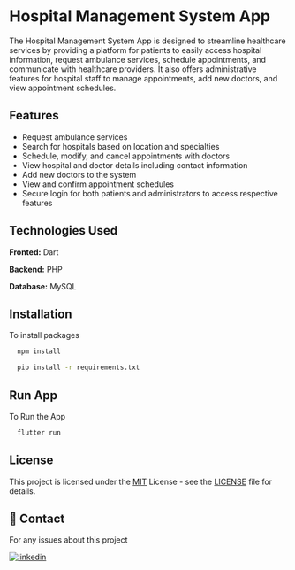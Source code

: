 
# Hospital Management System App


The Hospital Management System App is designed to streamline healthcare services by providing a platform for patients to easily access hospital information, request ambulance services, schedule appointments, and communicate with healthcare providers. It also offers administrative features for hospital staff to manage appointments, add new doctors, and view appointment schedules.


## Features

- Request ambulance services
- Search for hospitals based on location and specialties
- Schedule, modify, and cancel appointments with doctors
- View hospital and doctor details including contact information
- Add new doctors to the system
- View and confirm appointment schedules
- Secure login for both patients and administrators to access respective features


## Technologies Used

**Fronted:** Dart

**Backend:** PHP

**Database:** MySQL

## Installation 

To install packages 

```bash
  npm install   

```

```bash
  pip install -r requirements.txt  

```

## Run App 

To Run the App

```bash
  flutter run 

```

## License



This project is licensed under the [MIT](https://choosealicense.com/licenses/mit/) License - see the [LICENSE](https://choosealicense.com/licenses/mit/) file for details.
## 🚀 Contact 
For any issues about this project




[![linkedin](https://img.shields.io/badge/linkedin-0A66C2?style=for-the-badge&logo=linkedin&logoColor=white)](https://www.linkedin.com/in/rezwan-khan-9a1a0b255/)


